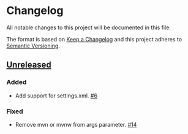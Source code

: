 # Changelog

All notable changes to this project will be documented in this file.

The format is based on [Keep a Changelog](http://keepachangelog.com/)
and this project adheres to [Semantic Versioning](http://semver.org/).

## [Unreleased](https://github.com/atomist-skills/mvn-skill/tree/HEAD)

### Added

-   Add support for settings.xml. [#6](https://github.com/atomist-skills/mvn-skill/issues/6)

### Fixed

-   Remove mvn or mvnw from args parameter. [#14](https://github.com/atomist-skills/mvn-skill/issues/14)
